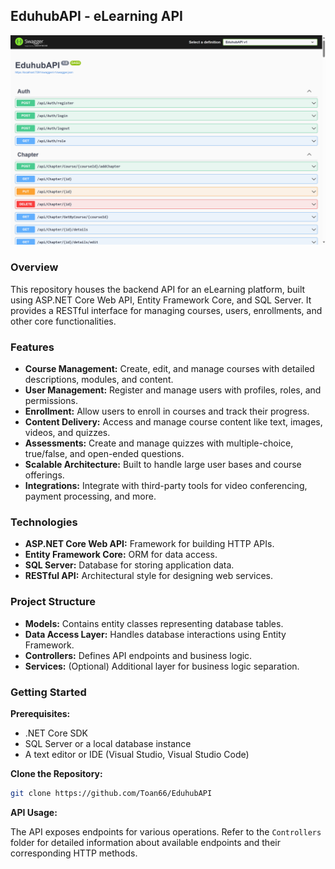 ## EduhubAPI - eLearning API

![EduhubAPI](EduhubAPI.png)

### Overview

This repository houses the backend API for an eLearning platform, built using ASP.NET Core Web API, Entity Framework Core, and SQL Server. It provides a RESTful interface for managing courses, users, enrollments, and other core functionalities.

### Features

* **Course Management:** Create, edit, and manage courses with detailed descriptions, modules, and content.
* **User Management:** Register and manage users with profiles, roles, and permissions.
* **Enrollment:** Allow users to enroll in courses and track their progress.
* **Content Delivery:** Access and manage course content like text, images, videos, and quizzes.
* **Assessments:** Create and manage quizzes with multiple-choice, true/false, and open-ended questions.
* **Scalable Architecture:** Built to handle large user bases and course offerings.
* **Integrations:** Integrate with third-party tools for video conferencing, payment processing, and more.


### Technologies

* **ASP.NET Core Web API:** Framework for building HTTP APIs.
* **Entity Framework Core:** ORM for data access.
* **SQL Server:** Database for storing application data.
* **RESTful API:** Architectural style for designing web services.

### Project Structure

* **Models:** Contains entity classes representing database tables.
* **Data Access Layer:** Handles database interactions using Entity Framework.
* **Controllers:** Defines API endpoints and business logic.
* **Services:** (Optional) Additional layer for business logic separation.

### Getting Started

**Prerequisites:**

* .NET Core SDK
* SQL Server or a local database instance
* A text editor or IDE (Visual Studio, Visual Studio Code)

**Clone the Repository:**

```bash
git clone https://github.com/Toan66/EduhubAPI
```

**API Usage:**

The API exposes endpoints for various operations. Refer to the `Controllers` folder for detailed information about available endpoints and their corresponding HTTP methods.